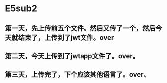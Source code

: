 # E5sub2
## 第一天，先上传前五个文件。然后又传了一个，然后今天就结束了，上传到了jwt文件。over
## 第二天，今天上传到了jwtapp文件了。over。
## 第三天，上传完了，下个应该其他语言了。over、
